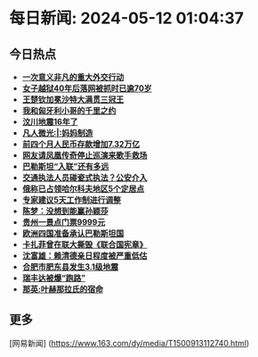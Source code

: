 
# 每日新闻: 2024-05-12 01:04:37
## 今日热点

- **[一次意义非凡的重大外交行动](https://www.163.com/search?keyword=%E4%B8%80%E6%AC%A1%E6%84%8F%E4%B9%89%E9%9D%9E%E5%87%A1%E7%9A%84%E9%87%8D%E5%A4%A7%E5%A4%96%E4%BA%A4%E8%A1%8C%E5%8A%A8)**
- **[女子越狱40年后落网被抓时已逾70岁](https://www.163.com/search?keyword=%E5%A5%B3%E5%AD%90%E8%B6%8A%E7%8B%B140%E5%B9%B4%E5%90%8E%E8%90%BD%E7%BD%91%E8%A2%AB%E6%8A%93%E6%97%B6%E5%B7%B2%E9%80%BE70%E5%B2%81)**
- **[王楚钦加冕沙特大满贯三冠王](https://www.163.com/search?keyword=%E7%8E%8B%E6%A5%9A%E9%92%A6%E5%8A%A0%E5%86%95%E6%B2%99%E7%89%B9%E5%A4%A7%E6%BB%A1%E8%B4%AF%E4%B8%89%E5%86%A0%E7%8E%8B)**
- **[我和匈牙利小哥的千里之约](https://www.163.com/search?keyword=%E6%88%91%E5%92%8C%E5%8C%88%E7%89%99%E5%88%A9%E5%B0%8F%E5%93%A5%E7%9A%84%E5%8D%83%E9%87%8C%E4%B9%8B%E7%BA%A6)**
- **[汶川地震16年了](https://www.163.com/search?keyword=%E6%B1%B6%E5%B7%9D%E5%9C%B0%E9%9C%8716%E5%B9%B4%E4%BA%86)**
- **[凡人微光:|:妈妈制造](https://www.163.com/search?keyword=%E5%87%A1%E4%BA%BA%E5%BE%AE%E5%85%89+%7C+%E5%A6%88%E5%A6%88%E5%88%B6%E9%80%A0)**
- **[前四个月人民币存款增加7.32万亿](https://www.163.com/search?keyword=%E5%89%8D%E5%9B%9B%E4%B8%AA%E6%9C%88%E4%BA%BA%E6%B0%91%E5%B8%81%E5%AD%98%E6%AC%BE%E5%A2%9E%E5%8A%A07.32%E4%B8%87%E4%BA%BF)**
- **[网友请凤凰传奇停止巡演来歌手救场](https://www.163.com/search?keyword=%E7%BD%91%E5%8F%8B%E8%AF%B7%E5%87%A4%E5%87%B0%E4%BC%A0%E5%A5%87%E5%81%9C%E6%AD%A2%E5%B7%A1%E6%BC%94%E6%9D%A5%E6%AD%8C%E6%89%8B%E6%95%91%E5%9C%BA)**
- **[巴勒斯坦“入联”还有多远](https://www.163.com/search?keyword=%E5%B7%B4%E5%8B%92%E6%96%AF%E5%9D%A6%E2%80%9C%E5%85%A5%E8%81%94%E2%80%9D%E8%BF%98%E6%9C%89%E5%A4%9A%E8%BF%9C)**
- **[交通执法人员碰瓷式执法？公安介入](https://www.163.com/search?keyword=%E4%BA%A4%E9%80%9A%E6%89%A7%E6%B3%95%E4%BA%BA%E5%91%98%E7%A2%B0%E7%93%B7%E5%BC%8F%E6%89%A7%E6%B3%95%EF%BC%9F%E5%85%AC%E5%AE%89%E4%BB%8B%E5%85%A5)**
- **[俄称已占领哈尔科夫地区5个定居点](https://www.163.com/search?keyword=%E4%BF%84%E7%A7%B0%E5%B7%B2%E5%8D%A0%E9%A2%86%E5%93%88%E5%B0%94%E7%A7%91%E5%A4%AB%E5%9C%B0%E5%8C%BA5%E4%B8%AA%E5%AE%9A%E5%B1%85%E7%82%B9)**
- **[专家建议5天工作制进行调整](https://www.163.com/search?keyword=%E4%B8%93%E5%AE%B6%E5%BB%BA%E8%AE%AE5%E5%A4%A9%E5%B7%A5%E4%BD%9C%E5%88%B6%E8%BF%9B%E8%A1%8C%E8%B0%83%E6%95%B4)**
- **[陈梦：没想到能赢孙颖莎](https://www.163.com/search?keyword=%E9%99%88%E6%A2%A6%EF%BC%9A%E6%B2%A1%E6%83%B3%E5%88%B0%E8%83%BD%E8%B5%A2%E5%AD%99%E9%A2%96%E8%8E%8E)**
- **[贵州一景点门票9999元](https://www.163.com/search?keyword=%E8%B4%B5%E5%B7%9E%E4%B8%80%E6%99%AF%E7%82%B9%E9%97%A8%E7%A5%A89999%E5%85%83)**
- **[欧洲四国准备承认巴勒斯坦国](https://www.163.com/search?keyword=%E6%AC%A7%E6%B4%B2%E5%9B%9B%E5%9B%BD%E5%87%86%E5%A4%87%E6%89%BF%E8%AE%A4%E5%B7%B4%E5%8B%92%E6%96%AF%E5%9D%A6%E5%9B%BD)**
- **[卡扎菲曾在联大撕毁《联合国宪章》](https://www.163.com/search?keyword=%E5%8D%A1%E6%89%8E%E8%8F%B2%E6%9B%BE%E5%9C%A8%E8%81%94%E5%A4%A7%E6%92%95%E6%AF%81%E3%80%8A%E8%81%94%E5%90%88%E5%9B%BD%E5%AE%AA%E7%AB%A0%E3%80%8B)**
- **[沈富雄：赖清德亲日程度被严重低估](https://www.163.com/search?keyword=%E6%B2%88%E5%AF%8C%E9%9B%84%EF%BC%9A%E8%B5%96%E6%B8%85%E5%BE%B7%E4%BA%B2%E6%97%A5%E7%A8%8B%E5%BA%A6%E8%A2%AB%E4%B8%A5%E9%87%8D%E4%BD%8E%E4%BC%B0)**
- **[合肥市肥东县发生3.1级地震](https://www.163.com/search?keyword=%E5%90%88%E8%82%A5%E5%B8%82%E8%82%A5%E4%B8%9C%E5%8E%BF%E5%8F%91%E7%94%9F3.1%E7%BA%A7%E5%9C%B0%E9%9C%87)**
- **[瑞丰达被爆“跑路”](https://www.163.com/search?keyword=%E7%91%9E%E4%B8%B0%E8%BE%BE%E8%A2%AB%E7%88%86%E2%80%9C%E8%B7%91%E8%B7%AF%E2%80%9D)**
- **[那英:叶赫那拉氏的宿命](https://www.163.com/search?keyword=%E9%82%A3%E8%8B%B1+%E5%8F%B6%E8%B5%AB%E9%82%A3%E6%8B%89%E6%B0%8F%E7%9A%84%E5%AE%BF%E5%91%BD)**

## 更多
[网易新闻] (https://www.163.com/dy/media/T1500913112740.html)
